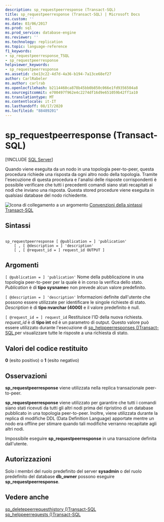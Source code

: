 ```yaml
---
description: sp_requestpeerresponse (Transact-SQL)
title: sp_requestpeerresponse (Transact-SQL) | Microsoft Docs
ms.custom: ''
ms.date: 03/06/2017
ms.prod: sql
ms.prod_service: database-engine
ms.reviewer: ''
ms.technology: replication
ms.topic: language-reference
f1_keywords:
- sp_requestpeerresponse_TSQL
- sp_requestpeerresponse
helpviewer_keywords:
- sp_requestpeerresponse
ms.assetid: cbe13c22-4d7d-4a36-b194-7a13ce68ef27
author: CarlRabeler
ms.author: carlrab
ms.openlocfilehash: b2114460ca878b45bb0b850c066e1fd9356504a8
ms.sourcegitcommit: e700497f962e4c2274df16d9e651059b42ff1a10
ms.translationtype: MT
ms.contentlocale: it-IT
ms.lasthandoff: 08/17/2020
ms.locfileid: "88489201"
---
```

# <a name="sp_requestpeerresponse-transact-sql"></a>sp_requestpeerresponse (Transact-SQL)
[!INCLUDE [SQL Server](../../includes/applies-to-version/sqlserver.md)]

  Quando viene eseguita da un nodo in una topologia peer-to-peer, questa procedura richiede una risposta da ogni altro nodo della topologia. Tramite l'esecuzione di questa procedura e l'analisi delle risposte corrispondenti è possibile verificare che tutti i precedenti comandi siano stati recapitati ai nodi che inviano una risposta. Questa stored procedure viene eseguita in qualsiasi database del nodo richiedente.  
  
 ![Icona di collegamento a un argomento](../../database-engine/configure-windows/media/topic-link.gif "Icona di collegamento a un argomento") [Convenzioni della sintassi Transact-SQL](../../t-sql/language-elements/transact-sql-syntax-conventions-transact-sql.md)  
  
## <a name="syntax"></a>Sintassi  
  
```  
  
sp_requestpeerresponse [ @publication = ] 'publication'  
    [ , [ @description = ] 'description'  
    [ , [ @request_id = ] request_id OUTPUT ]  
```  
  
## <a name="arguments"></a>Argomenti  
`[ @publication = ] 'publication'` Nome della pubblicazione in una topologia peer-to-peer per la quale è in corso la verifica dello stato. *Publication* è di **tipo sysname**e non prevede alcun valore predefinito.  
  
`[ @description = ] 'description'` Informazioni definite dall'utente che possono essere utilizzate per identificare le singole richieste di stato. *Description* è di **tipo nvarchar (4000)** e il valore predefinito è null.  
  
`[ @request_id = ] request_id` Restituisce l'ID della nuova richiesta. *request_id* è di **tipo int** ed è un parametro di output. Questo valore può essere utilizzato durante l'esecuzione di [sp_helppeerresponses &#40;&#41;Transact-SQL ](../../relational-databases/system-stored-procedures/sp-helppeerresponses-transact-sql.md) per visualizzare tutte le risposte a una richiesta di stato.  
  
## <a name="return-code-values"></a>Valori del codice restituito  
 **0** (esito positivo) o **1** (esito negativo)  
  
## <a name="remarks"></a>Osservazioni  
 **sp_requestpeerresponse** viene utilizzata nella replica transazionale peer-to-peer.  
  
 **sp_requestpeerresponse** viene utilizzato per garantire che tutti i comandi siano stati ricevuti da tutti gli altri nodi prima del ripristino di un database pubblicato in una topologia peer-to-peer. Inoltre, viene utilizzata durante la replica di modifiche DDL (Data Definition Language) apportate mentre un nodo era offline per stimare quando tali modifiche verranno recapitate agli altri nodi.  
  
 Impossibile eseguire **sp_requestpeerresponse** in una transazione definita dall'utente.  
  
## <a name="permissions"></a>Autorizzazioni  
 Solo i membri del ruolo predefinito del server **sysadmin** o del ruolo predefinito del database **db_owner** possono eseguire **sp_requestpeerresponse**.  
  
## <a name="see-also"></a>Vedere anche  
 [sp_deletepeerrequesthistory &#40;&#41;Transact-SQL ](../../relational-databases/system-stored-procedures/sp-deletepeerrequesthistory-transact-sql.md)   
 [sp_helppeerrequests &#40;&#41;Transact-SQL ](../../relational-databases/system-stored-procedures/sp-helppeerrequests-transact-sql.md)  
  
  
